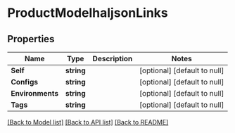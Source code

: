 # ProductModelhaljsonLinks

## Properties
Name | Type | Description | Notes
------------ | ------------- | ------------- | -------------
**Self** | **string** |  | [optional] [default to null]
**Configs** | **string** |  | [optional] [default to null]
**Environments** | **string** |  | [optional] [default to null]
**Tags** | **string** |  | [optional] [default to null]

[[Back to Model list]](../README.md#documentation-for-models) [[Back to API list]](../README.md#documentation-for-api-endpoints) [[Back to README]](../README.md)

